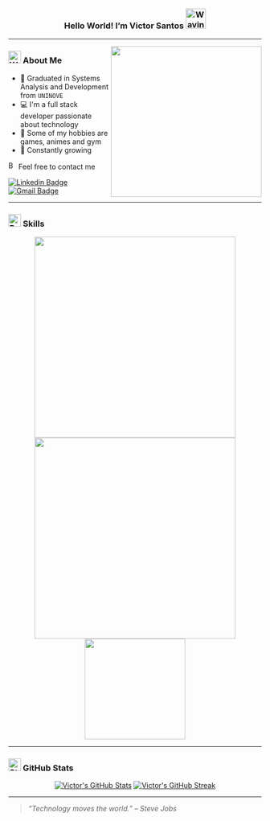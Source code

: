 <h3 
  align="center">
    Hello World! I’m Victor Santos 
    <img 
      src="https://raw.githubusercontent.com/Tarikul-Islam-Anik/Animated-Fluent-Emojis/master/Emojis/Hand%20gestures/Waving%20Hand%20Light%20Skin%20Tone.png" alt="Waving Hand Light Skin Tone" 
      width="40" 
      height="40"
    />
</h3>

---

<img src="https://github.com/ovictoruivo/ovictoruivo/assets/92313684/a57ab68f-a7a0-49e8-be72-acd232a80087" min-width="350px" max-width="350px" width="300px" align="right">

<h3>
  <img src="https://raw.githubusercontent.com/Tarikul-Islam-Anik/Animated-Fluent-Emojis/master/Emojis/Hand%20gestures/Writing%20Hand%20Medium-Light%20Skin%20Tone.png" alt="Writing Hand Light Skin Tone" width="25" height="25" />
  About Me
</h3>

- 🥇 Graduated in Systems Analysis and Development from `UNINOVE`
- 💻 I'm a full stack developer passionate about technology
- 👾 Some of my hobbies are games, animes and gym
- 🌱 Constantly growing

<p>
  <img src="https://raw.githubusercontent.com/Tarikul-Islam-Anik/Animated-Fluent-Emojis/master/Emojis/Hand%20gestures/Backhand%20Index%20Pointing%20Down%20Light%20Skin%20Tone.png" alt="Backhand Index Pointing Down Light Skin Tone" width="16" height="16" />
  Feel free to contact me
</p>

[![Linkedin Badge](https://img.shields.io/badge/-Victor%20Santos-9745f5?style=rounded&logo=Linkedin&logoColor=white&link=https://www.linkedin.com/in/victorhgsantos/)](https://www.linkedin.com/in/victorhgsantos/)
[![Gmail Badge](https://img.shields.io/badge/-victorhgsantos98@gmail.com-9745f5?style=rounded&logo=Gmail&logoColor=white&link=mailto:victorhgsantos98@gmail.com)](mailto:victorhgsantos98@gmail.com)

---

<h3>
  <img src="https://raw.githubusercontent.com/Tarikul-Islam-Anik/Animated-Fluent-Emojis/master/Emojis/Travel%20and%20places/Rocket.png" alt="Rocket" width="25" height="25" />
  Skills
</h3>

<div align='center'>
  <a href="https://skillicons.dev">
  <img width="400" src="https://skillicons.dev/icons?i=html,css,js,ts,react,nextjs,vite,tailwind&theme=dark" />
  <br>
  <img width="400" src="https://skillicons.dev/icons?i=nodejs,jest,py,java,mysql,postgres,docker,prisma&theme=dark" />
  <br>
  <img width="200" src="https://skillicons.dev/icons?i=git,figma,vscode,eclipse&theme=dark" />
  </a>
</div>

---

<h3>
  <img src="https://raw.githubusercontent.com/Tarikul-Islam-Anik/Animated-Fluent-Emojis/master/Emojis/Travel%20and%20places/Star.png" alt="Star" width="25" height="25" />
  GitHub Stats
</h3>

<div align="center">
  
[![Victor's GitHub Stats](https://github-readme-stats.vercel.app/api?username=ovictoruivo&show_icons=true&theme=midnight-purple&hide_border=true)](https://github.com/anuraghazra/github-readme-stats)
[![Victor's GitHub Streak](https://streak-stats.demolab.com?user=ovictoruivo&theme=midnight-purple&hide_border=true)](https://git.io/streak-stats)
</div>

---

> _“Technology moves the world.” – Steve Jobs_
